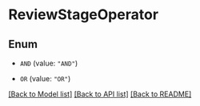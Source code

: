 # ReviewStageOperator

## Enum


* `AND` (value: `"AND"`)

* `OR` (value: `"OR"`)


[[Back to Model list]](../README.md#documentation-for-models) [[Back to API list]](../README.md#documentation-for-api-endpoints) [[Back to README]](../README.md)


